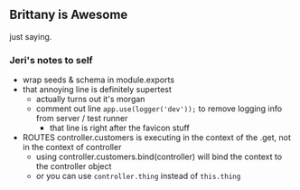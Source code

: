 ## Brittany is Awesome

just saying.

### Jeri's notes to self

- wrap seeds & schema in module.exports
- that annoying line is definitely supertest
  - actually turns out it's morgan
  - comment out line `app.use(logger('dev'));` to remove logging info from server / test runner
    - that line is right after the favicon stuff
- ROUTES controller.customers is executing in the context of the .get, not in the context of controller
  - using controller.customers.bind(controller) will bind the context to the controller object
  - or you can use `controller.thing` instead of `this.thing`
